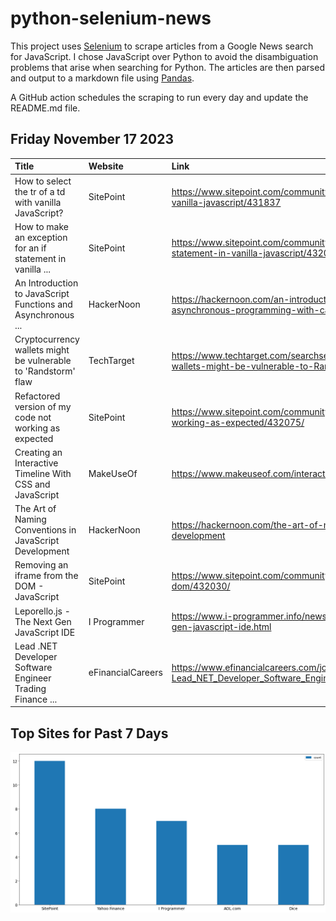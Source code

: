 # python-selenium-news

This project uses [Selenium](https://www.seleniumhq.org/) to scrape articles from a Google News search for JavaScript.
I chose JavaScript over Python to avoid the disambiguation problems that arise when searching for Python.
The articles are then parsed and output to a markdown file using [Pandas](https://pandas.pydata.org/).

A GitHub action schedules the scraping to run every day and update the README.md file.

## Friday November 17 2023


| Title                                                          | Website           | Link                                                                                                                             |
|:---------------------------------------------------------------|:------------------|:---------------------------------------------------------------------------------------------------------------------------------|
| How to select the tr of a td with vanilla JavaScript?          | SitePoint         | https://www.sitepoint.com/community/t/how-to-select-the-tr-of-a-td-with-vanilla-javascript/431837                                |
| How to make an exception for an if statement in vanilla ...    | SitePoint         | https://www.sitepoint.com/community/t/how-to-make-an-exception-for-an-if-statement-in-vanilla-javascript/432048                  |
| An Introduction to JavaScript Functions and Asynchronous ...   | HackerNoon        | https://hackernoon.com/an-introduction-to-javascript-functions-and-asynchronous-programming-with-callbacks                       |
| Cryptocurrency wallets might be vulnerable to 'Randstorm' flaw | TechTarget        | https://www.techtarget.com/searchsecurity/news/366559456/Cryptocurrency-wallets-might-be-vulnerable-to-Randstorm-flaw            |
| Refactored version of my code not working as expected          | SitePoint         | https://www.sitepoint.com/community/t/refactored-version-of-my-code-not-working-as-expected/432075/                              |
| Creating an Interactive Timeline With CSS and JavaScript       | MakeUseOf         | https://www.makeuseof.com/interactive-timeline-html-css-javascript/                                                              |
| The Art of Naming Conventions in JavaScript Development        | HackerNoon        | https://hackernoon.com/the-art-of-naming-conventions-in-javascript-development                                                   |
| Removing an iframe from the DOM - JavaScript                   | SitePoint         | https://www.sitepoint.com/community/t/removing-an-iframe-from-the-dom/432030/                                                    |
| Leporello.js - The Next Gen JavaScript IDE                     | I Programmer      | https://www.i-programmer.info/news/90-tools/16754-leporellojs-the-next-gen-javascript-ide.html                                   |
| Lead .NET Developer Software Engineer Trading Finance ...      | eFinancialCareers | https://www.efinancialcareers.com/jobs-USA-NY-Manhattan-Lead_NET_Developer_Software_Engineer_Trading_Finance_New_York.id20445852 |
## Top Sites for Past 7 Days

![Graph of Top Sites](https://raw.githubusercontent.com/dan-mba/python-selenium-news/main/last-week.png)
